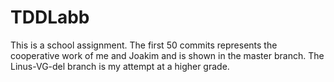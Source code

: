 # TDDLabb
This is a school assignment. The first 50 commits represents the cooperative work of me and Joakim and is shown in the master branch. 
The Linus-VG-del branch is my attempt at a higher grade.


